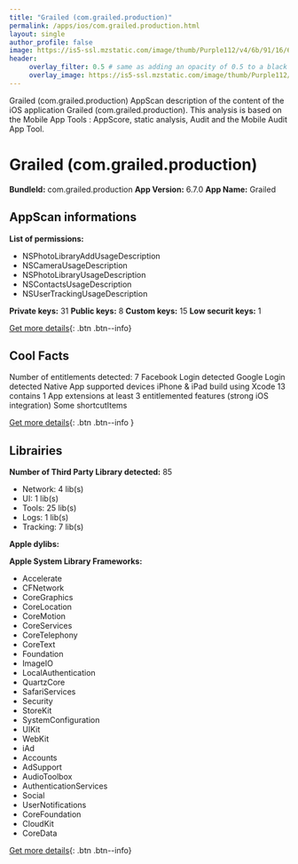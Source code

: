 ```yaml
---
title: "Grailed (com.grailed.production)"
permalink: /apps/ios/com.grailed.production.html
layout: single
author_profile: false
image: https://is5-ssl.mzstatic.com/image/thumb/Purple112/v4/6b/91/16/6b9116c5-f099-c773-fe94-a4f8ce9e780f/ReleaseAppIcon-1x_U007emarketing-0-7-0-85-220.png/512x512bb.jpg
header: 
     overlay_filter: 0.5 # same as adding an opacity of 0.5 to a black background
     overlay_image: https://is5-ssl.mzstatic.com/image/thumb/Purple112/v4/6b/91/16/6b9116c5-f099-c773-fe94-a4f8ce9e780f/ReleaseAppIcon-1x_U007emarketing-0-7-0-85-220.png/512x512bb.jpg
---
```

Grailed (com.grailed.production) AppScan description of the content of the iOS application Grailed (com.grailed.production). This analysis is based on the Mobile App Tools : AppScore, static analysis, Audit and the Mobile Audit App Tool.

# Grailed (com.grailed.production)

**BundleId:** com.grailed.production
**App Version:** 6.7.0
**App Name:** Grailed


## AppScan informations 

**List of permissions:** 
- NSPhotoLibraryAddUsageDescription
- NSCameraUsageDescription
- NSPhotoLibraryUsageDescription
- NSContactsUsageDescription
- NSUserTrackingUsageDescription
  
  
**Private keys:** 31
**Public keys:** 8
**Custom keys:** 15
**Low securit keys:** 1
  
[Get more details](/pricing.html){: .btn .btn--info}

## Cool Facts

Number of entitlements detected: 7
Facebook Login detected
Google Login detected
Native App
supported devices iPhone & iPad
build using Xcode 13
contains 1 App extensions
at least 3 entitlemented features (strong iOS integration)
Some shortcutItems 
  
[Get more details](/pricing.html){: .btn .btn--info }

## Librairies 
**Number of Third Party Library detected:** 85
- Network: 4 lib(s)
- UI: 1 lib(s)
- Tools: 25 lib(s)
- Logs: 1 lib(s)
- Tracking: 7 lib(s)


**Apple dylibs:**


**Apple System Library Frameworks:**
- Accelerate
- CFNetwork
- CoreGraphics
- CoreLocation
- CoreMotion
- CoreServices
- CoreTelephony
- CoreText
- Foundation
- ImageIO
- LocalAuthentication
- QuartzCore
- SafariServices
- Security
- StoreKit
- SystemConfiguration
- UIKit
- WebKit
- iAd
- Accounts
- AdSupport
- AudioToolbox
- AuthenticationServices
- Social
- UserNotifications
- CoreFoundation
- CloudKit
- CoreData


  
[Get more details](/pricing.html){: .btn .btn--info}

